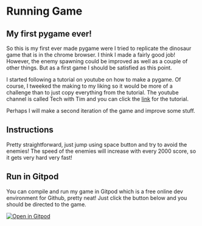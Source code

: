# Running Game
## My first pygame ever!

So this is my first ever made pygame were I tried to replicate the dinosaur game that is in the chrome browser. 
I think I made a fairly good job! However, the enemy spawning could be improved as well as a couple of other things. But as a first game I should be satisfied as this point.

I started following a tutorial on youtube on how to make a pygame. Of course, I tweeked the making to my liking so it would be more of a challenge than to just copy everything from the tutorial. The youtube channel is called Tech with Tim and you can click the [link](https://www.youtube.com/watch?v=i6xMBig-pP4&list=PLzMcBGfZo4-lp3jAExUCewBfMx3UZFkh5) for the tutorial.

Perhaps I will make a second iteration of the game and improve some stuff.

## Instructions

Pretty straightforward, just jump using space button and try to avoid the enemies! The speed of the enemies will increase with every 2000 score, so it gets very hard very fast!

## Run in Gitpod

You can compile and run my game in Gitpod which is a free online dev environment for Github, pretty neat!
Just click the button below and you should be directed to the game.

[![Open in Gitpod](https://gitpod.io/button/open-in-gitpod.svg)](https://gitpod.io/#https://github.com/<your-org>/<your-project>)
